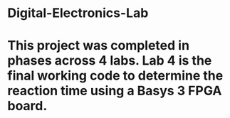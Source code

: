 # Digital-Electronics-Lab
# This project was completed in phases across 4 labs. Lab 4 is the final working code to determine the reaction time using a Basys 3 FPGA board. 
